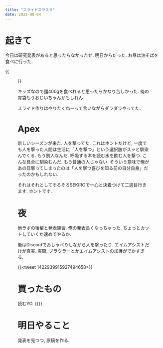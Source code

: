 ```yaml
---
title: "スライドスラスラ"
date: 2021-08-04
---
```


# 起きて
今日は研究発表があると思ったらなかったぜ. 明日からだった. お昼は油そばを食べに行った.

{{<figure src="/media/2021-08-04-ramen.jpeg" alt="ramen">}}

キッズなので麺400gを食べれると思ったらかなり苦しかった. 俺の胃袋もうおじいちゃんかもしれん...

スライド作りはやりたくねーって言いながらダラダラやってた.

# Apex
新しいシーズンが来た. 人を撃ってた. これはホントだけど, 一度でも人を撃った人間は生活に「人を撃つ」という選択肢がスッと馴染んでくる. もう別人なんだ. 呼吸する本を読む水を飲む人を撃つ. こんな具合に馴染むんだ. もう普通の人じゃない. そういう意味で俺があの日撃ってしまったのは「人を撃つ喜びを知る前の自分自身」だったのかもしれない.

それはそれとしてそろそろSEKIROで一心と決着つけて二週目行きます. ホントです.

# 夜
他ラボの後輩と発表練習. 俺の発表長くなっちゃった. ちょっとカットしていくか速めでやるか.

後はDiscordでおしゃべりしながら人を撃ったり. エイムアシストだけが真実. 実際, プラウラーとかエイムアシストの加護がでかすぎる.

{{<tweet 1422939915927494658>}}

# 買ったもの
読むYO.
{{<amazon asin="B07352WQPR" title="ＳＦの書き方　「ゲンロン 大森望 SF創作講座」全記録 (早川書房) ">}}
# 明日やること
発表を見つつ, 原稿を作る.
